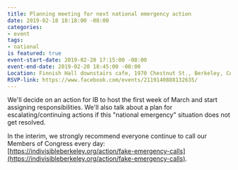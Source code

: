 ```yaml
---
title: Planning meeting for next national emergency action
date: 2019-02-18 18:18:00 -08:00
categories:
- event
tags:
- national
is featured: true
event-start-date: 2019-02-20 17:15:00 -08:00
event-end-date: 2019-02-20 18:45:00 -08:00
Location: Finnish Hall downstairs cafe, 1970 Chestnut St., Berkeley, CA 94702
RSVP-link: https://www.facebook.com/events/2119140888132635/
---
```


We'll decide on an action for IB to host the first week of March and start assigning responsibilities. We'll also talk about a plan for escalating/continuing actions if this "national emergency" situation does not get resolved. 

In the interim, we strongly recommend everyone continue to call our Members of Congress every day: [https://indivisibleberkeley.org/action/fake-emergency-calls](https://indivisibleberkeley.org/action/fake-emergency-calls). 